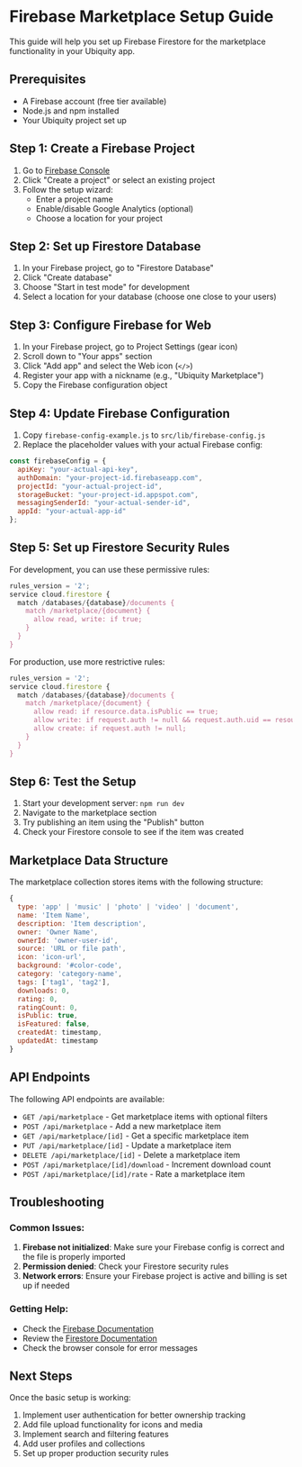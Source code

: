 # Firebase Marketplace Setup Guide

This guide will help you set up Firebase Firestore for the marketplace functionality in your Ubiquity app.

## Prerequisites

- A Firebase account (free tier available)
- Node.js and npm installed
- Your Ubiquity project set up

## Step 1: Create a Firebase Project

1. Go to [Firebase Console](https://console.firebase.google.com/)
2. Click "Create a project" or select an existing project
3. Follow the setup wizard:
   - Enter a project name
   - Enable/disable Google Analytics (optional)
   - Choose a location for your project

## Step 2: Set up Firestore Database

1. In your Firebase project, go to "Firestore Database"
2. Click "Create database"
3. Choose "Start in test mode" for development
4. Select a location for your database (choose one close to your users)

## Step 3: Configure Firebase for Web

1. In your Firebase project, go to Project Settings (gear icon)
2. Scroll down to "Your apps" section
3. Click "Add app" and select the Web icon (`</>`)
4. Register your app with a nickname (e.g., "Ubiquity Marketplace")
5. Copy the Firebase configuration object

## Step 4: Update Firebase Configuration

1. Copy `firebase-config-example.js` to `src/lib/firebase-config.js`
2. Replace the placeholder values with your actual Firebase config:

```javascript
const firebaseConfig = {
  apiKey: "your-actual-api-key",
  authDomain: "your-project-id.firebaseapp.com",
  projectId: "your-actual-project-id",
  storageBucket: "your-project-id.appspot.com",
  messagingSenderId: "your-actual-sender-id",
  appId: "your-actual-app-id"
};
```

## Step 5: Set up Firestore Security Rules

For development, you can use these permissive rules:

```javascript
rules_version = '2';
service cloud.firestore {
  match /databases/{database}/documents {
    match /marketplace/{document} {
      allow read, write: if true;
    }
  }
}
```

For production, use more restrictive rules:

```javascript
rules_version = '2';
service cloud.firestore {
  match /databases/{database}/documents {
    match /marketplace/{document} {
      allow read: if resource.data.isPublic == true;
      allow write: if request.auth != null && request.auth.uid == resource.data.ownerId;
      allow create: if request.auth != null;
    }
  }
}
```

## Step 6: Test the Setup

1. Start your development server: `npm run dev`
2. Navigate to the marketplace section
3. Try publishing an item using the "Publish" button
4. Check your Firestore console to see if the item was created

## Marketplace Data Structure

The marketplace collection stores items with the following structure:

```javascript
{
  type: 'app' | 'music' | 'photo' | 'video' | 'document',
  name: 'Item Name',
  description: 'Item description',
  owner: 'Owner Name',
  ownerId: 'owner-user-id',
  source: 'URL or file path',
  icon: 'icon-url',
  background: '#color-code',
  category: 'category-name',
  tags: ['tag1', 'tag2'],
  downloads: 0,
  rating: 0,
  ratingCount: 0,
  isPublic: true,
  isFeatured: false,
  createdAt: timestamp,
  updatedAt: timestamp
}
```

## API Endpoints

The following API endpoints are available:

- `GET /api/marketplace` - Get marketplace items with optional filters
- `POST /api/marketplace` - Add a new marketplace item
- `GET /api/marketplace/[id]` - Get a specific marketplace item
- `PUT /api/marketplace/[id]` - Update a marketplace item
- `DELETE /api/marketplace/[id]` - Delete a marketplace item
- `POST /api/marketplace/[id]/download` - Increment download count
- `POST /api/marketplace/[id]/rate` - Rate a marketplace item

## Troubleshooting

### Common Issues:

1. **Firebase not initialized**: Make sure your Firebase config is correct and the file is properly imported
2. **Permission denied**: Check your Firestore security rules
3. **Network errors**: Ensure your Firebase project is active and billing is set up if needed

### Getting Help:

- Check the [Firebase Documentation](https://firebase.google.com/docs)
- Review the [Firestore Documentation](https://firebase.google.com/docs/firestore)
- Check the browser console for error messages

## Next Steps

Once the basic setup is working:

1. Implement user authentication for better ownership tracking
2. Add file upload functionality for icons and media
3. Implement search and filtering features
4. Add user profiles and collections
5. Set up proper production security rules
